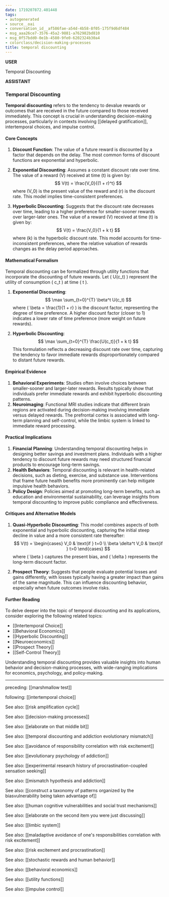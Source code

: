 ```yaml
---
date: 1719207872.401448
tags:
- autogenerated
- source__oai
- conversation_id__af586fae-a54d-4b58-8f05-175f9d6df484
- msg_aaa26ce7-3576-45a2-9881-a762982bd810
- msg_0f57bdd0-0e1b-4580-9fe0-6202324b30a4
- colorclass/decision-making-processes
title: temporal discounting
---
```


**USER**

Temporal Discounting


**ASSISTANT**

### Temporal Discounting

**Temporal discounting** refers to the tendency to devalue rewards or outcomes that are received in the future compared to those received immediately. This concept is crucial in understanding decision-making processes, particularly in contexts involving [[delayed gratification]], intertemporal choices, and impulse control.

#### Core Concepts

1. **Discount Function**: The value of a future reward is discounted by a factor that depends on the delay. The most common forms of discount functions are exponential and hyperbolic.

2. **Exponential Discounting**: Assumes a constant discount rate over time. The value of a reward \(V\) received at time \(t\) is given by:
   $$ V(t) = \frac{V_0}{(1 + r)^t} $$
   where \(V_0\) is the present value of the reward and \(r\) is the discount rate. This model implies time-consistent preferences.

3. **Hyperbolic Discounting**: Suggests that the discount rate decreases over time, leading to a higher preference for smaller-sooner rewards over larger-later ones. The value of a reward \(V\) received at time \(t\) is given by:
   $$ V(t) = \frac{V_0}{1 + k t} $$
   where \(k\) is the hyperbolic discount rate. This model accounts for time-inconsistent preferences, where the relative valuation of rewards changes as the delay period approaches.

#### Mathematical Formalism

Temporal discounting can be formalized through utility functions that incorporate the discounting of future rewards. Let \( U(c_t) \) represent the utility of consumption \( c_t \) at time \( t \).

1. **Exponential Discounting**:
   $$ \max \sum_{t=0}^{T} \beta^t U(c_t) $$
   where \( \beta = \frac{1}{1 + r} \) is the discount factor, representing the degree of time preference. A higher discount factor (closer to 1) indicates a lower rate of time preference (more weight on future rewards).

2. **Hyperbolic Discounting**:
   $$ \max \sum_{t=0}^{T} \frac{U(c_t)}{1 + k t} $$
   This formulation reflects a decreasing discount rate over time, capturing the tendency to favor immediate rewards disproportionately compared to distant future rewards.

#### Empirical Evidence

1. **Behavioral Experiments**: Studies often involve choices between smaller-sooner and larger-later rewards. Results typically show that individuals prefer immediate rewards and exhibit hyperbolic discounting patterns.
2. **Neuroimaging**: Functional MRI studies indicate that different brain regions are activated during decision-making involving immediate versus delayed rewards. The prefrontal cortex is associated with long-term planning and self-control, while the limbic system is linked to immediate reward processing.

#### Practical Implications

1. **Financial Planning**: Understanding temporal discounting helps in designing better savings and investment plans. Individuals with a higher tendency to discount future rewards may need structured financial products to encourage long-term savings.
2. **Health Behaviors**: Temporal discounting is relevant in health-related decisions, such as dieting, exercise, and substance use. Interventions that frame future health benefits more prominently can help mitigate impulsive health behaviors.
3. **Policy Design**: Policies aimed at promoting long-term benefits, such as education and environmental sustainability, can leverage insights from temporal discounting to improve public compliance and effectiveness.

#### Critiques and Alternative Models

1. **Quasi-Hyperbolic Discounting**: This model combines aspects of both exponential and hyperbolic discounting, capturing the initial steep decline in value and a more consistent rate thereafter:
   $$ V(t) = \begin{cases} 
   V_0 & \text{if } t=0 \\
   \beta \delta^t V_0 & \text{if } t>0 
   \end{cases} $$
   where \( \beta \) captures the present bias, and \( \delta \) represents the long-term discount factor.

2. **Prospect Theory**: Suggests that people evaluate potential losses and gains differently, with losses typically having a greater impact than gains of the same magnitude. This can influence discounting behavior, especially when future outcomes involve risks.

#### Further Reading

To delve deeper into the topic of temporal discounting and its applications, consider exploring the following related topics:

- [[Intertemporal Choice]]
- [[Behavioral Economics]]
- [[Hyperbolic Discounting]]
- [[Neuroeconomics]]
- [[Prospect Theory]]
- [[Self-Control Theory]]

Understanding temporal discounting provides valuable insights into human behavior and decision-making processes, with wide-ranging implications for economics, psychology, and policy-making.


---

preceding: [[marshmallow test]]  


following: [[intertemporal choice]]

See also: [[risk amplification cycle]]


See also: [[decision-making processes]]


See also: [[elaborate on that middle bit]]


See also: [[temporal discounting and addiction evolutionary mismatch]]


See also: [[avoidance of responsibility correlation with risk excitement]]


See also: [[evolutionary psychology of addiction]]


See also: [[experimental research history of procrastination-coupled sensation seeking]]


See also: [[mismatch hypothesis and addiction]]


See also: [[construct a taxonomy of patterns organized by the biasvulnerability being taken advantage of]]


See also: [[human cognitive vulnerabilities and social trust mechanisms]]


See also: [[elaborate on the second item you were just discussing]]


See also: [[limbic system]]


See also: [[maladaptive avoidance of one's responsibilities correlation with risk excitement]]


See also: [[risk excitement and procrastination]]


See also: [[stochastic rewards and human behavior]]


See also: [[behavioral economics]]


See also: [[utility functions]]


See also: [[impulse control]]